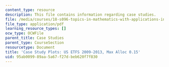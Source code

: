 ```yaml
---
content_type: resource
description: This file contains information regarding case studies.
file: /media/courses/18-s096-topics-in-mathematics-with-applications-in-finance-fall-2013/95ab009989aa5a67f27dbeb620f7f830_MIT18_S096F13_ETF_pridA_30.pdf
file_type: application/pdf
learning_resource_types: []
ocw_type: OCWFile
parent_title: Case Studies
parent_type: CourseSection
resourcetype: Document
title: 'Case Study Plots: US ETFS 2009-2013, Max Alloc 0.15'
uid: 95ab0099-89aa-5a67-f27d-beb620f7f830
---
```


